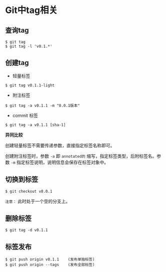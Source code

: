 # Git中tag相关

## 查询tag

``` shell
$ git tag
$ git tag -l 'v0.1.*'
```

## 创建tag

* 轻量标签

``` shell
$ git tag v0.1.1-light
```

* 附注标签

``` shell
$ git tag -a v0.1.1 -m "0.0.1版本"
```

* commit 标签

``` shell
$ git tag -a v0.1.1 [sha-1]
```

**异同比较**

创建轻量标签不需要传递参数，直接指定标签名称即可。

创建附注标签时，参数 `-a` 即 `annotated的` 缩写，指定标签类型，后附标签名。参数 `-m` 指定标签说明，说明信息会保存在标签对象中。

## 切换到标签

``` shell
$ git checkout v0.0.1
```

`注意：` 此时处于一个空的分支上。

## 删除标签

``` shell
$ git tag -d v0.1.1
```

## 标签发布

``` shell
$ git push origin v0.1.1	(发布单独标签)
$ git push origin --tags 	(发布全部标签)
```
